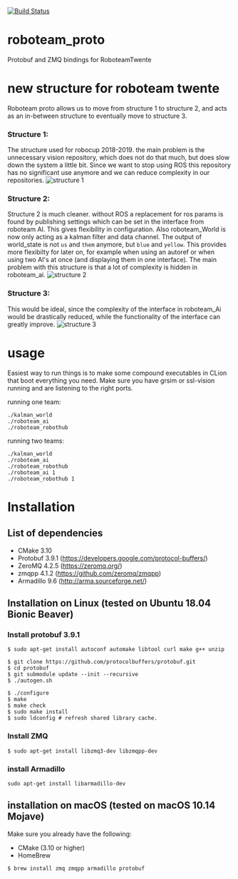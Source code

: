 [![Build Status](https://travis-ci.com/RoboTeamTwente/roboteam_proto.svg?branch=master)](https://travis-ci.com/RoboTeamTwente/roboteam_proto)

# roboteam_proto
Protobuf and ZMQ bindings for RoboteamTwente

# new structure for roboteam twente

Roboteam proto allows us to move from structure 1 to structure 2, and acts as an in-between structure to eventually move to structure 3. 

### Structure 1:
The structure used for robocup 2018-2019. the main problem is the unnecessary vision repository, which does not do that much, but does slow down the system a little bit. Since we want to stop using ROS this repository has no significant use anymore and we can reduce complexity in our repositories.
![structure 1](https://i.imgur.com/yB2jTnA.png)

### Structure 2:
Structure 2 is much cleaner. without ROS a replacement for ros params is found by publishing settings which can be set in the interface from roboteam AI. This gives flexibility in configuration. Also roboteam_World is now only acting as a kalman filter and data channel. The output of world_state is not `us` and `them` anymore, but `blue` and `yellow`. This provides more flexibilty for later on, for example when using an autoref or when using two AI's at once (and displaying them in one interface). The main problem with this structure is that a lot of complexity is hidden in roboteam_ai. 
![structure 2](https://i.imgur.com/lzJMJPV.png)

### Structure 3:
This would be ideal, since the complexity of the interface in roboteam_Ai would be drastically reduced, while the functionality of the interface can greatly improve. 
![structure 3](https://i.imgur.com/2haBLa8.png)



# usage
Easiest way to run things is to make some compound executables in CLion that boot everything you need. Make sure you have grsim or ssl-vision running and are listening to the right ports.


running one team:
```
./kalman_world
./roboteam_ai
./roboteam_robothub 
```
running two teams:
```
./kalman_world
./roboteam_ai
./roboteam_robothub 
./roboteam_ai 1
./roboteam_robothub 1
```


# Installation
## List of dependencies

- CMake 3.10
- Protobuf 3.9.1 (https://developers.google.com/protocol-buffers/)
- ZeroMQ 4.2.5 (https://zeromq.org/)
- zmqpp 4.1.2 (https://github.com/zeromq/zmqpp) 
- Armadillo 9.6 (http://arma.sourceforge.net/)


## Installation on Linux (tested on Ubuntu 18.04 Bionic Beaver)

### Install protobuf 3.9.1
```
$ sudo apt-get install autoconf automake libtool curl make g++ unzip

$ git clone https://github.com/protocolbuffers/protobuf.git
$ cd protobuf
$ git submodule update --init --recursive
$ ./autogen.sh

$ ./configure
$ make
$ make check
$ sudo make install
$ sudo ldconfig # refresh shared library cache.
```

### Install ZMQ
```
$ sudo apt-get install libzmq3-dev libzmqpp-dev
```

### install Armadillo
```
sudo apt-get install libarmadillo-dev
```

## installation on macOS (tested on macOS 10.14 Mojave)
Make sure you already have the following:
- CMake (3.10 or higher)
- HomeBrew

```
$ brew install zmq zmqpp armadillo protobuf
```

